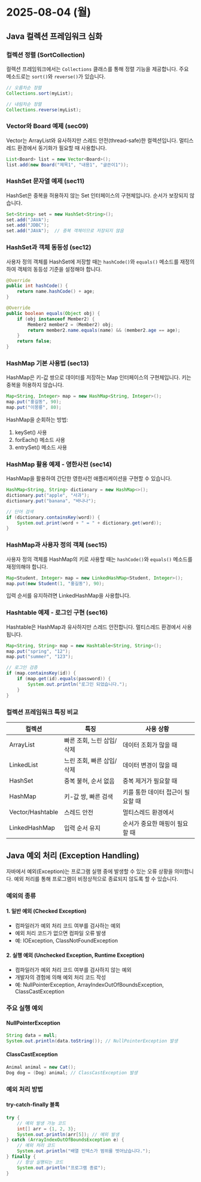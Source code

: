 # 2025-08-04 (월)

## Java 컬렉션 프레임워크 심화

### 컬렉션 정렬 (SortCollection)

컬렉션 프레임워크에서는 `Collections` 클래스를 통해 정렬 기능을 제공합니다. 주요 메소드로는 `sort()`와 `reverse()`가 있습니다.

```java
// 오름차순 정렬
Collections.sort(myList);

// 내림차순 정렬
Collections.reverse(myList);
```

### Vector와 Board 예제 (sec09)

Vector는 ArrayList와 유사하지만 스레드 안전(thread-safe)한 컬렉션입니다. 멀티스레드 환경에서 동기화가 필요할 때 사용합니다.

```java
List<Board> list = new Vector<Board>();
list.add(new Board("제목1", "내용1", "글쓴이1"));
```

### HashSet 문자열 예제 (sec11)

HashSet은 중복을 허용하지 않는 Set 인터페이스의 구현체입니다. 순서가 보장되지 않습니다.

```java
Set<String> set = new HashSet<String>();
set.add("JAVA");
set.add("JDBC");
set.add("JAVA");  // 중복 객체이므로 저장되지 않음
```

### HashSet과 객체 동등성 (sec12)

사용자 정의 객체를 HashSet에 저장할 때는 `hashCode()`와 `equals()` 메소드를 재정의하여 객체의 동등성 기준을 설정해야 합니다.

```java
@Override
public int hashCode() {
    return name.hashCode() + age;
}

@Override
public boolean equals(Object obj) {
    if (obj instanceof Member2) {
        Member2 member2 = (Member2) obj;
        return member2.name.equals(name) && (member2.age == age);
    }
    return false;
}
```

### HashMap 기본 사용법 (sec13)

HashMap은 키-값 쌍으로 데이터를 저장하는 Map 인터페이스의 구현체입니다. 키는 중복을 허용하지 않습니다.

```java
Map<String, Integer> map = new HashMap<String, Integer>();
map.put("홍길동", 90);
map.put("이몽룡", 80);
```

HashMap을 순회하는 방법:

1. keySet() 사용
2. forEach() 메소드 사용
3. entrySet() 메소드 사용

### HashMap 활용 예제 - 영한사전 (sec14)

HashMap을 활용하여 간단한 영한사전 애플리케이션을 구현할 수 있습니다.

```java
HashMap<String, String> dictionary = new HashMap<>();
dictionary.put("apple", "사과");
dictionary.put("banana", "바나나");

// 단어 검색
if (dictionary.containsKey(word)) {
    System.out.print(word + " = " + dictionary.get(word));
}
```

### HashMap과 사용자 정의 객체 (sec15)

사용자 정의 객체를 HashMap의 키로 사용할 때는 `hashCode()`와 `equals()` 메소드를 재정의해야 합니다.

```java
Map<Student, Integer> map = new LinkedHashMap<Student, Integer>();
map.put(new Student(1, "홍길동"), 90);
```

입력 순서를 유지하려면 LinkedHashMap을 사용합니다.

### Hashtable 예제 - 로그인 구현 (sec16)

Hashtable은 HashMap과 유사하지만 스레드 안전합니다. 멀티스레드 환경에서 사용됩니다.

```java
Map<String, String> map = new Hashtable<String, String>();
map.put("spring", "12");
map.put("summer", "123");

// 로그인 검증
if (map.containsKey(id)) {
    if (map.get(id).equals(password)) {
        System.out.println("로그인 되었습니다.");
    }
}
```

### 컬렉션 프레임워크 특징 비교

| 컬렉션           | 특징                      | 사용 상황                         |
| ---------------- | ------------------------- | --------------------------------- |
| ArrayList        | 빠른 조회, 느린 삽입/삭제 | 데이터 조회가 많을 때             |
| LinkedList       | 느린 조회, 빠른 삽입/삭제 | 데이터 변경이 많을 때             |
| HashSet          | 중복 불허, 순서 없음      | 중복 제거가 필요할 때             |
| HashMap          | 키-값 쌍, 빠른 검색       | 키를 통한 데이터 접근이 필요할 때 |
| Vector/Hashtable | 스레드 안전               | 멀티스레드 환경에서               |
| LinkedHashMap    | 입력 순서 유지            | 순서가 중요한 매핑이 필요할 때    |

## Java 예외 처리 (Exception Handling)

자바에서 예외(Exception)는 프로그램 실행 중에 발생할 수 있는 오류 상황을 의미합니다. 예외 처리를 통해 프로그램이 비정상적으로 종료되지 않도록 할 수 있습니다.

### 예외의 종류

#### 1. 일반 예외 (Checked Exception)

- 컴파일러가 예외 처리 코드 여부를 검사하는 예외
- 예외 처리 코드가 없으면 컴파일 오류 발생
- 예: IOException, ClassNotFoundException

#### 2. 실행 예외 (Unchecked Exception, Runtime Exception)

- 컴파일러가 예외 처리 코드 여부를 검사하지 않는 예외
- 개발자의 경험에 의해 예외 처리 코드 작성
- 예: NullPointerException, ArrayIndexOutOfBoundsException, ClassCastException

### 주요 실행 예외

#### NullPointerException

```java
String data = null;
System.out.println(data.toString()); // NullPointerException 발생
```

#### ClassCastException

```java
Animal animal = new Cat();
Dog dog = (Dog) animal; // ClassCastException 발생
```

### 예외 처리 방법

#### try-catch-finally 블록

```java
try {
    // 예외 발생 가능 코드
    int[] arr = {1, 2, 3};
    System.out.println(arr[5]); // 예외 발생
} catch (ArrayIndexOutOfBoundsException e) {
    // 예외 처리 코드
    System.out.println("배열 인덱스가 범위를 벗어났습니다.");
} finally {
    // 항상 실행되는 코드
    System.out.println("프로그램 종료");
}
```
